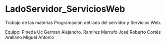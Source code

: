 # LadoServidor_ServiciosWeb
Trabajo de las materias Programación del lado del servidor y Servicios Web.

Equipo:
  Pineda Uc German Alejandro.
  Ramírez Marrufo José Roberto
  Cortés Arellano Miguel Antonio
